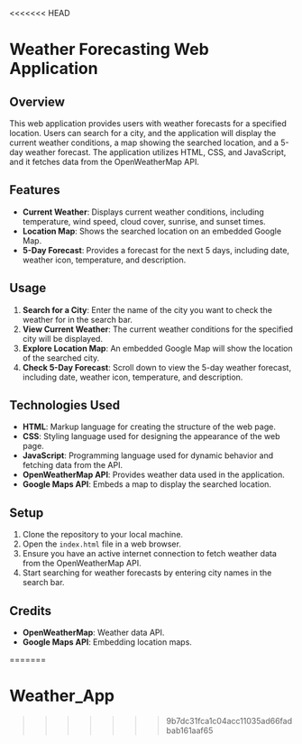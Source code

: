 <<<<<<< HEAD
# Weather Forecasting Web Application

## Overview
This web application provides users with weather forecasts for a specified location. Users can search for a city, and the application will display the current weather conditions, a map showing the searched location, and a 5-day weather forecast. The application utilizes HTML, CSS, and JavaScript, and it fetches data from the OpenWeatherMap API.

## Features
- **Current Weather**: Displays current weather conditions, including temperature, wind speed, cloud cover, sunrise, and sunset times.
- **Location Map**: Shows the searched location on an embedded Google Map.
- **5-Day Forecast**: Provides a forecast for the next 5 days, including date, weather icon, temperature, and description.

## Usage
1. **Search for a City**: Enter the name of the city you want to check the weather for in the search bar.
2. **View Current Weather**: The current weather conditions for the specified city will be displayed.
3. **Explore Location Map**: An embedded Google Map will show the location of the searched city.
4. **Check 5-Day Forecast**: Scroll down to view the 5-day weather forecast, including date, weather icon, temperature, and description.

## Technologies Used
- **HTML**: Markup language for creating the structure of the web page.
- **CSS**: Styling language used for designing the appearance of the web page.
- **JavaScript**: Programming language used for dynamic behavior and fetching data from the API.
- **OpenWeatherMap API**: Provides weather data used in the application.
- **Google Maps API**: Embeds a map to display the searched location.

## Setup
1. Clone the repository to your local machine.
2. Open the `index.html` file in a web browser.
3. Ensure you have an active internet connection to fetch weather data from the OpenWeatherMap API.
4. Start searching for weather forecasts by entering city names in the search bar.

## Credits
- **OpenWeatherMap**: Weather data API.
- **Google Maps API**: Embedding location maps.

=======
# Weather_App
>>>>>>> 9b7dc31fca1c04acc11035ad66fadbab161aaf65
